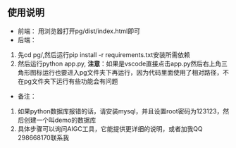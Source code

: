 ## 使用说明
* 前端： 用浏览器打开pg/dist/index.html即可
* 后端：
1. 先cd pg/,然后运行pip install -r requirements.txt安装所需依赖
2. 然后运行python app.py, **注意**：如果是vscode直接点击app.py然后右上角三角形图标运行也要进入pg文件夹下再运行，因为代码里面使用了相对路径，不在pg文件夹下运行有些功能会有问题
* 备注：
1. 如果python数据库报错的话，请安装mysql，并且设置root密码为123123，然后创建一个叫demo的数据库
2. 具体步骤可以询问AIGC工具，它能提供更详细的说明，或者加我QQ 298668170联系我